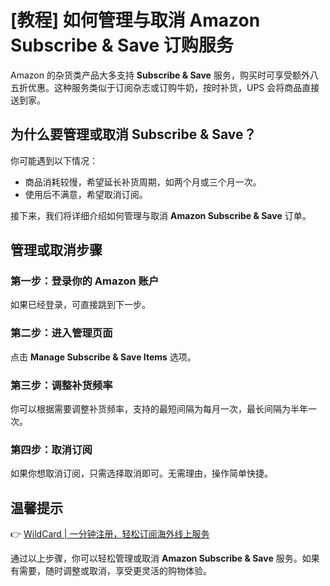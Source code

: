 # [教程] 如何管理与取消 Amazon Subscribe & Save 订购服务

Amazon 的杂货类产品大多支持 **Subscribe & Save** 服务，购买时可享受额外八五折优惠。这种服务类似于订阅杂志或订购牛奶，按时补货，UPS 会将商品直接送到家。

## 为什么要管理或取消 Subscribe & Save？

你可能遇到以下情况：  
- 商品消耗较慢，希望延长补货周期，如两个月或三个月一次。  
- 使用后不满意，希望取消订阅。  

接下来，我们将详细介绍如何管理与取消 **Amazon Subscribe & Save** 订单。

## 管理或取消步骤

### 第一步：登录你的 Amazon 账户
如果已经登录，可直接跳到下一步。  

### 第二步：进入管理页面
点击 **Manage Subscribe & Save Items** 选项。  

### 第三步：调整补货频率
你可以根据需要调整补货频率，支持的最短间隔为每月一次，最长间隔为半年一次。  

### 第四步：取消订阅
如果你想取消订阅，只需选择取消即可。无需理由，操作简单快捷。  

## 温馨提示
👉 [WildCard | 一分钟注册，轻松订阅海外线上服务](https://bbtdd.com/WildCard)  

通过以上步骤，你可以轻松管理或取消 **Amazon Subscribe & Save** 服务。如果有需要，随时调整或取消，享受更灵活的购物体验。